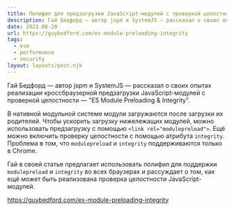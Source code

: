 ```yaml
---
title: Полифил для предзагрузки JavaScript-модулей с проверкой целостности
description: Гай Бедфорд — автор jspm и SystemJS — рассказал о своих опытах реализации кроссбраузерной предзагрузки JavaScript-модулей с проверкой целостности
date: 2021-08-20
url: https://guybedford.com/es-module-preloading-integrity
tags:
  - esm
  - performance
  - security
layout: layouts/post.njk
---
```

Гай Бедфорд — автор jspm и SystemJS — рассказал о своих опытах реализации кроссбраузерной предзагрузки JavaScript-модулей с проверкой целостности — "ES Module Preloading & Integrity".

В нативной модульной системе модули загружаются после загрузки их родителей. Чтобы ускорить загрузку нижележащих модулей, можно использовать предзагрузку с помощью `<link rel="modulepreload">`. Ещё можно включить проверку целостности с помощью атрибута `integrity`. Проблема в том, что `modulepreload` и `integrity` поддерживаются только в Chrome.

Гай в своей статье предлагает использовать полифил для поддержки `modulepreload` и `integrity` во всех браузерах и рассуждает о том, как ещё может быть реализована проверка целостности  JavaScript-модулей.

https://guybedford.com/es-module-preloading-integrity
